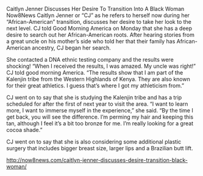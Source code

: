 Caitlyn Jenner Discusses Her Desire To Transition Into A Black Woman
Now8News
Caitlyn Jenner or “CJ” as he refers to herself now during her “African-American” transition, discusses her desire to take her look to the next level. CJ told Good Morning America on Monday that she has a deep desire to search out her African-American roots. After hearing stories from a great uncle on his mother’s side who told her that their family has African-American ancestry, CJ began her search.

She contacted a DNA ethnic testing company and the results were shocking! “When I received the results, I was amazed. My uncle was right!” CJ told good morning America. “The results show that I am part of the Kalenjin tribe from the Western Highlands of Kenya. They are also known for their great athletics. I guess that’s where I got my athleticism from.”

CJ went on to say that she is studying the Kalenjin tribe and has a trip scheduled for after the first of next year to visit the area. “I want to learn more, I want to immerse myself in the experience,” she said. “By the time I get back, you will see the difference. I’m perming my hair and keeping this tan, although I feel it’s a bit too bronze for me. I’m really looking for a great cocoa shade.”

CJ went on to say that she is also considering some additional plastic surgery that includes bigger breast size, larger lips and a Brazilian butt lift.

http://now8news.com/caitlyn-jenner-discusses-desire-transition-black-woman/